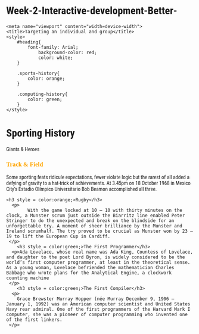 # Week-2-Interactive-development-Better-
<!--
      @TODO
      1. Apply the #heading ID to one appropriate element to affect the result A unique style is applied to the heading area.
      2. Apply the class styles to the appropriate elements to affect the result class="?" to your tag elements
      
	    #Note
	    3. Notice that block-level child elements inherit the applied style 
    -->
<!DOCTYPE html>
<html>
  <head>
    <link rel="preconnect" href="https://fonts.googleapis.com">
<link rel="preconnect" href="https://fonts.gstatic.com" crossorigin>
<link href="https://fonts.googleapis.com/css2?family=Roboto+Condensed:ital@1&family=Shalimar&display=swap" rel="stylesheet">
    <style>
      body{font-family: 'Roboto Condensed', sans-serif;}
      h3{font-family: 'Shalimar', cursive;}
    </style>
    
    <meta name="viewport" content="width=device-width">
    <title>Targeting an individual and group</title>
    <style>
    	#heading{
    	  	font-family: Arial;
    			background-color: red;
    			color: white;
    	}
    	
    	.sports-history{
    		color: orange;
    	}
    	
    	.computing-history{
    		color: green;
    	}
    </style>
  </head>
  <body>
   <div id = "heading">
   	<h1 id = "heading">Sporting History</h1>
   	<p id = "heading">
   		Giants & Heroes
   	</p>
   </div>
   
   <h3 style = color:orange;> Track & Field</h3>
   	<p>
   		Some sporting feats ridicule expectations, fewer violate logic but the rarest of all added a defying of gravity to a hat-trick of achievements. At 3.45pm on 18 October 1968 in Mexico City’s Estadio Olímpico Universitario Bob Beamon accomplished all three.
   	</p>

   	<h3 style = color:orange;>Rugby</h3>
	  <p>
	   		With the game locked at 10 – 10 with thirty minutes on the clock, a Munster scrum just outside the Biarritz line enabled Peter Stringer to do the unexpected and break on the blindside for an unforgettable try. A moment of sheer brilliance by the Munster and Ireland scrumhalf. The try proved to be crucial as Munster won by 23 – 19 to lift the European Cup in Cardiff.
	 </p>
      	<h3 style = color:green;>The First Programmer</h3>
	  <p>Ada Lovelace, whose real name was Ada King, Countess of Lovelace, and daughter to the poet Lord Byron, is widely considered to be the world’s first computer programmer, at least in the theoretical sense. As a young woman, Lovelace befriended the mathematician Charles Babbage who wrote plans for the Analytical Engine, a clockwork counting machine
	 </p>
      	<h3 style = color:green;>The First Compiler</h3>
	  <p>
	   	Grace Brewster Murray Hopper (née Murray December 9, 1906 – January 1, 1992) was an American computer scientist and United States Navy rear admiral. One of the first programmers of the Harvard Mark I computer, she was a pioneer of computer programming who invented one of the first linkers.
	 </p>
  </body>
</html>
 
 
